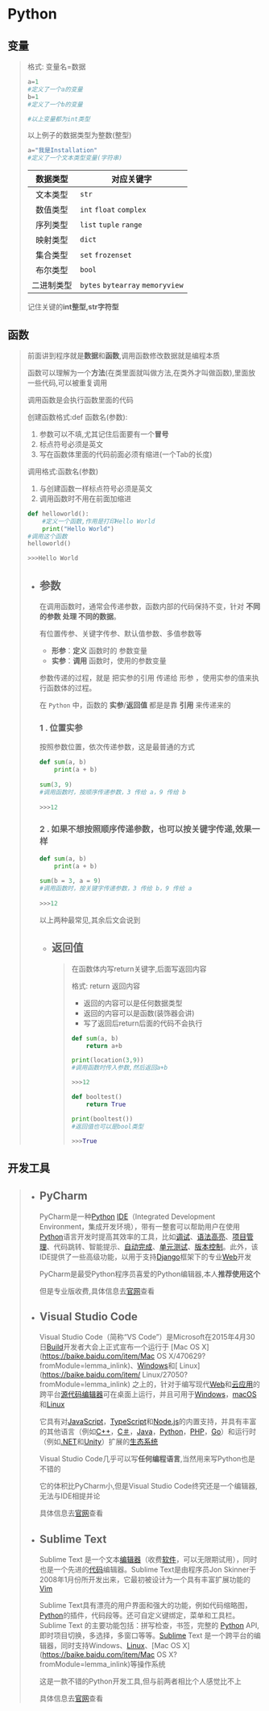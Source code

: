 # Python

 ## 变量

> 格式: 变量名=数据
>
> ```python
> a=1
> #定义了一个a的变量
> b=1
> #定义了一个b的变量
> 
> #以上变量都为int类型
> ```
>
> 以上例子的数据类型为整数(整型)
>
> ```python
> a="我是Installation"
> #定义了一个文本类型变量(字符串)
> ```
>
> |  数据类型  | 对应关键字                       |
> | :--------: | -------------------------------- |
> |  文本类型  | `str`                            |
> |  数值类型  | `int` `float` `complex`          |
> |  序列类型  | `list` `tuple` `range`           |
> |  映射类型  | `dict`                           |
> |  集合类型  | `set` `frozenset`                |
> |  布尔类型  | `bool`                           |
> | 二进制类型 | `bytes` `bytearray` `memoryview` |
>
> 记住关键的**int整型,str字符型**

## 函数

> 前面讲到程序就是**数据**和**函数**,调用函数修改数据就是编程本质
>
> 函数可以理解为一个**方法**(在类里面就叫做方法,在类外才叫做函数),里面放一些代码,可以被重复调用
>
> 调用函数是会执行函数里面的代码
>
> 创建函数格式:def 函数名(参数):
>
> 1. 参数可以不填,尤其记住后面要有一个**冒号**
> 2. 标点符号必须是英文
> 3. 写在函数体里面的代码前面必须有缩进(一个Tab的长度)
>
> 调用格式:函数名(参数)
>
> 1. 与创建函数一样标点符号必须是英文
> 2. 调用函数时不用在前面加缩进
>
> ```python
> def helloworld():
>     #定义一个函数,作用是打印Hello World
>     print("Hello World")
> #调用这个函数
> helloworld()
> 
> >>>Hello World
> ```
>
> - ## 参数
>
>   在调用函数时，通常会传递参数，函数内部的代码保持不变，针对 **不同的参数 处理 不同的数据**。
>
>   有位置传参、关键字传参、默认值参数、多值参数等
>
>   - **形参**：**定义** 函数时的 参数变量
>   - **实参**：**调用** 函数时，使用的参数变量
>
>   参数传递的过程，就是 把实参的引用 传递给 形参 ，使用实参的值来执行函数体的过程。
>
>   在 `Python` 中，函数的 **实参**/**返回值** 都是是靠 **引用** 来传递来的
>
>   ### 1 . 位置实参
>
>   按照参数位置，依次传递参数，这是最普通的方式
>
>   ```python
>   def sum(a, b)
>       print(a + b)
>     
>   sum(3, 9)
>   #调用函数时，按顺序传递参数，3 传给 a，9 传给 b
>     
>   >>>12
>   ```
>
>   ### 2 . 如果不想按照顺序传递参数，也可以按关键字传递,效果一样
>
>   ```python
>   def sum(a, b)
>       print(a + b)
>     
>   sum(b = 3, a = 9)
>   #调用函数时，按关键字传递参数，3 传给 b，9 传给 a
>     
>   >>>12
>   ```
>
>   以上两种最常见,其余后文会说到
>
>   - ## 返回值
>
>     > 在函数体内写return关键字,后面写返回内容
>     >
>     > 格式: return 返回内容
>     >
>     > - 返回的内容可以是任何数据类型
>     > - 返回的内容可以是函数(装饰器会讲)
>     > - 写了返回后return后面的代码不会执行
>     >
>     > ```python
>     > def sum(a, b)
>     >     return a+b
>     > 
>     > print(location(3,9))
>     > #调用函数时传入参数,然后返回a+b
>     > 
>     > >>>12
>     > ```
>     >
>     > ```python
>     > def booltest()
>     >     return True
>     > 
>     > print(booltest())
>     > #返回值也可以是bool类型
>     > 
>     > >>>True
>     > ```

## 开发工具

> - ## PyCharm
>
>   PyCharm是一种[Python](https://baike.baidu.com/item/Python/407313?fromModule=lemma_inlink) [IDE](https://baike.baidu.com/item/IDE/8232086?fromModule=lemma_inlink)（Integrated Development Environment，集成开发环境），带有一整套可以帮助用户在使用[Python](https://baike.baidu.com/item/Python/407313?fromModule=lemma_inlink)语言开发时提高其效率的工具，比如[调试](https://baike.baidu.com/item/调试/5852756?fromModule=lemma_inlink)、[语法高亮](https://baike.baidu.com/item/语法高亮/9686751?fromModule=lemma_inlink)、[项目管理](https://baike.baidu.com/item/项目管理/85389?fromModule=lemma_inlink)、代码跳转、智能提示、[自动完成](https://baike.baidu.com/item/自动完成/22748028?fromModule=lemma_inlink)、[单元测试](https://baike.baidu.com/item/单元测试/1917084?fromModule=lemma_inlink)、[版本控制](https://baike.baidu.com/item/版本控制/3311252?fromModule=lemma_inlink)。此外，该IDE提供了一些高级功能，以用于支持[Django](https://baike.baidu.com/item/Django/61531?fromModule=lemma_inlink)框架下的专业[Web](https://baike.baidu.com/item/Web/150564?fromModule=lemma_inlink)开发
>
>   
>
>   PyCharm是最受Python程序员喜爱的Python编辑器,本人**推荐使用这个**
>   
>   但是专业版收费,具体信息去[官网](https://www.jetbrains.com/pycharm/)查看
>   
> - ## Visual Studio Code
>
>   Visual Studio Code（简称“VS Code”）是Microsoft在2015年4月30日[Build](https://baike.baidu.com/item/Build/15992854?fromModule=lemma_inlink)开发者大会上正式宣布一个运行于 [Mac OS X](https://baike.baidu.com/item/Mac OS X/470629?fromModule=lemma_inlink)、[Windows](https://baike.baidu.com/item/Windows?fromModule=lemma_inlink)和[ Linux](https://baike.baidu.com/item/ Linux/27050?fromModule=lemma_inlink) 之上的，针对于编写现代[Web](https://baike.baidu.com/item/Web/150564?fromModule=lemma_inlink)和[云应用](https://baike.baidu.com/item/云应用/476249?fromModule=lemma_inlink)的跨平台[源代码编辑器](https://baike.baidu.com/item/源代码编辑器/16273015?fromModule=lemma_inlink)可在桌面上运行，并且可用于[Windows](https://baike.baidu.com/item/Windows/165458?fromModule=lemma_inlink)，[macOS](https://baike.baidu.com/item/macOS/8654551?fromModule=lemma_inlink)和[Linux](https://baike.baidu.com/item/Linux/27050?fromModule=lemma_inlink)
>
>   它具有对[JavaScript](https://baike.baidu.com/item/JavaScript/321142?fromModule=lemma_inlink)，[TypeScript](https://baike.baidu.com/item/TypeScript/4314718?fromModule=lemma_inlink)和[Node.js](https://baike.baidu.com/item/Node.js/7567977?fromModule=lemma_inlink)的内置支持，并具有丰富的其他语言（例如[C++](https://baike.baidu.com/item/C%2B%2B/99272?fromModule=lemma_inlink)，[C＃](https://baike.baidu.com/item/C＃/195147?fromModule=lemma_inlink)，[Java](https://baike.baidu.com/item/Java/85979?fromModule=lemma_inlink)，[Python](https://baike.baidu.com/item/Python/407313?fromModule=lemma_inlink)，[PHP](https://baike.baidu.com/item/PHP/9337?fromModule=lemma_inlink)，[Go](https://baike.baidu.com/item/Go/953521?fromModule=lemma_inlink)）和运行时（例如[.NET](https://baike.baidu.com/item/.NET/156737?fromModule=lemma_inlink)和[Unity](https://baike.baidu.com/item/Unity/10793?fromModule=lemma_inlink)）扩展的[生态系统](https://baike.baidu.com/item/生态系统/457895?fromModule=lemma_inlink)
>
>   
>
>   Visual Studio Code几乎可以写**任何编程语言**,当然用来写Python也是不错的
>
>   它的体积比PyCharm小,但是Visual Studio Code终究还是一个编辑器,无法与IDE相提并论
>
>   具体信息去[官网](https://code.visualstudio.com/)查看
>
> - ## Sublime Text
>
>   Sublime Text 是一个文本[编辑器](https://baike.baidu.com/item/编辑器/9067697?fromModule=lemma_inlink)（收费[软件](https://baike.baidu.com/item/软件/12053?fromModule=lemma_inlink)，可以无限期试用），同时也是一个先进的[代码](https://baike.baidu.com/item/代码/86048?fromModule=lemma_inlink)编辑器。Sublime Text是由程序员Jon Skinner于2008年1月份所开发出来，它最初被设计为一个具有丰富扩展功能的[Vim](https://baike.baidu.com/item/Vim?fromModule=lemma_inlink)
>
>   Sublime Text具有漂亮的用户界面和强大的功能，例如代码缩略图，[Python](https://baike.baidu.com/item/Python?fromModule=lemma_inlink)的插件，代码段等。还可自定义键绑定，菜单和工具栏。Sublime Text 的主要功能包括：拼写检查，书签，完整的 [Python](https://baike.baidu.com/item/Python/407313?fromModule=lemma_inlink) API, 即时项目切换，多选择，多窗口等等。[Sublime](https://baike.baidu.com/item/Sublime/8130415?fromModule=lemma_inlink) Text 是一个跨平台的编辑器，同时支持Windows、[Linux](https://baike.baidu.com/item/Linux?fromModule=lemma_inlink)、[Mac OS X](https://baike.baidu.com/item/Mac OS X?fromModule=lemma_inlink)等操作系统
>
>   
>
>   这是一款不错的Python开发工具,但与前两者相比个人感觉比不上
>
>   具体信息去[官网](https://www.sublimetext.com/)查看
>
